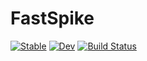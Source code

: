 # FastSpike

[![Stable](https://img.shields.io/badge/docs-stable-blue.svg)](https://MahbodNr.github.io/FastSpike.jl/stable)
[![Dev](https://img.shields.io/badge/docs-dev-blue.svg)](https://MahbodNr.github.io/FastSpike.jl/dev)
[![Build Status](https://travis-ci.com/MahbodNr/FastSpike.jl.svg?branch=main)](https://travis-ci.com/MahbodNr/FastSpike.jl)
